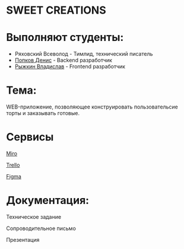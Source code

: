 # SWEET CREATIONS
# Выполняют студенты:
- Ряховский Всеволод - Тимлид, технический писатель
- [Попков Денис](https://github.com/LakeRunner) - Backend разработчик
- [Рыжкин Владислав](https://github.com/tayuyka) - Frontend разработчик
# Тема:
WEB-приложение, позволяющее конструировать пользовательсие торты и заказывать готовые.
# Сервисы
[Miro](https://miro.com/app/board/uXjVNsMLnWc=/)

[Trello](https://trello.com/b/Y7N85q3T/tp-64-kanban)

[Figma](https://www.figma.com/file/NrpTzQrvcTfXT3OTZYOW6a/TP-64-layout)

# Документация:
Техническое задание

Сопроводительное письмо

Презентация


